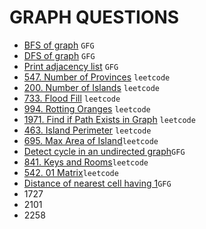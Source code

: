 # GRAPH QUESTIONS

* [BFS of graph](https://github.com/anujvaghani0/DSA-Java/tree/master/src/Graph/BFS_DFS/BFS.java) `GFG`</br>
* [DFS of graph](https://github.com/anujvaghani0/DSA-Java/tree/master/src/Graph/BFS_DFS/DFS.java) `GFG`</br>
* [Print adjacency list](https://github.com/anujvaghani0/DSA-Java/tree/master/src/Graph/BFS_DFS/PrintAdjacencyList.java) `GFG`</br>
* [547. Number of Provinces](https://github.com/anujvaghani0/DSA-Java/tree/master/src/Graph/BFS_DFS/NumberOfProvinces.java) `leetcode`</br>
* [200. Number of Islands](https://github.com/anujvaghani0/DSA-Java/tree/master/src/Graph/BFS_DFS/NumberOfIslands.java) `leetcode`</br>
* [733. Flood Fill](https://github.com/anujvaghani0/DSA-Java/tree/master/src/Graph/BFS_DFS/FloodFill.java) `leetcode`</br>
* [994. Rotting Oranges](https://github.com/anujvaghani0/DSA-Java/tree/master/src/Graph/BFS_DFS/RottingOranges.java) `leetcode`</br>
* [1971. Find if Path Exists in Graph](https://github.com/anujvaghani0/DSA-Java/tree/master/src/Graph/BFS_DFS/FindIfPathExistsInGraph.java) `leetcode`</br>
* [463. Island Perimeter](https://github.com/anujvaghani0/DSA-Java/tree/master/src/Graph/BFS_DFS/islandPerimeter.java) `leetcode`</br>
* [695. Max Area of Island](https://github.com/anujvaghani0/DSA-Java/tree/master/src/Graph/BFS_DFS/islandPerimeter.java)`leetcode`</br>
* [Detect cycle in an undirected graph](https://github.com/anujvaghani0/DSA-Java/tree/master/src/Graph/BFS_DFS/DetectCycleInAnUndirectedGraph.java)`GFG`</br>
* [841. Keys and Rooms](https://github.com/anujvaghani0/DSA-Java/tree/master/src/Graph/BFS_DFS/KeysAndRooms.java)`leetcode`</br>
* [542. 01 Matrix](https://github.com/anujvaghani0/DSA-Java/tree/master/src/Graph/BFS_DFS/zeroOneMatrix.java)`leetcode`</br>
* [Distance of nearest cell having 1](https://github.com/anujvaghani0/DSA-Java/tree/master/src/Graph/BFS_DFS/DetectCycleInAnUndirectedGraph.java)`GFG`</br>
* 1727
* 2101
* 2258
